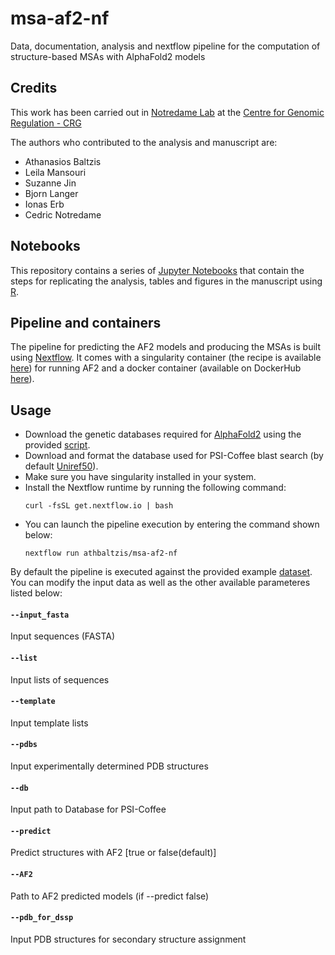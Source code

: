 # msa-af2-nf
Data, documentation, analysis and nextflow pipeline for the computation of structure-based MSAs with AlphaFold2 models

## Credits
This work has been carried out in [Notredame Lab](https://github.com/cbcrg) at the [Centre for Genomic Regulation - CRG](https://www.crg.eu/)

The authors who contributed to the analysis and manuscript are:

* Athanasios Baltzis
* Leila Mansouri
* Suzanne Jin
* Bjorn Langer
* Ionas Erb
* Cedric Notredame

## Notebooks
This repository contains a series of [Jupyter Notebooks](https://github.com/athbaltzis/msa-af2-nf/tree/main/notebook) that contain the steps for replicating the analysis, tables and figures in the manuscript using [R](https://www.r-project.org/).

## Pipeline and containers
The pipeline for predicting the AF2 models and producing the MSAs is built using [Nextflow](https://www.nextflow.io/). It comes with a singularity container (the recipe is available [here](https://github.com/athbaltzis/msa-af2-nf/blob/main/containers/AF2.def)) for running AF2 and a docker container (available on DockerHub [here](https://hub.docker.com/r/athbaltzis/pred)).

## Usage
- Download the genetic databases required for [AlphaFold2](https://github.com/deepmind/alphafold) using the provided [script](https://github.com/deepmind/alphafold/blob/main/scripts/download_all_data.sh).
- Download and format the database used for PSI-Coffee blast search (by default [Uniref50](https://ftp.uniprot.org/pub/databases/uniprot/uniref/uniref50/uniref50.fasta.gz)).
- Make sure you have singularity installed in your system.
- Install the Nextflow runtime by running the following command:
	```
	curl -fsSL get.nextflow.io | bash
	```
- You can launch the pipeline execution by entering the command shown below:
	```
	nextflow run athbaltzis/msa-af2-nf
	```
By default the pipeline is executed against the provided example [dataset](https://github.com/athbaltzis/msa-af2-nf/tree/main/data). You can modify the input data as well as the other available parameteres listed below:

#### `--input_fasta` 
Input sequences (FASTA)
#### `--list` 
Input lists of sequences
#### `--template` 
Input template lists
#### `--pdbs`
Input experimentally determined PDB structures
#### `--db`
Input path to Database for PSI-Coffee
#### `--predict`
Predict structures with AF2 [true or false(default)]
#### `--AF2`
Path to AF2 predicted models (if --predict false)
#### `--pdb_for_dssp`
Input PDB structures for secondary structure assignment

